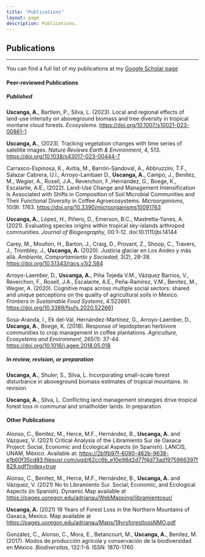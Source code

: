 ```yaml
---
title: "Publications"
layout: page
description: Publications.
---
```


## Publications
---

You can find a full list of my publications at my [Google Scholar page](https://scholar.google.com/citations?user=NhGp0XQAAAAJ&hl=es&oi=ao)

#### Peer-reviewed Publications

##### Published

**Uscanga, A.**, Bartlein, P., Silva, L. (2023). Local and regional effects of land-use intensity on aboveground biomass and tree diversity in tropical montane cloud forests. *Ecosystems.* https://doi.org/10.1007/s10021-023-00861-1

**Uscanga, A.**, (2023). Tracking vegetation changes with time series of satellite images. *Nature
Reviews Earth & Environment*, 4, 513. https://doi.org/10.1038/s43017-023-00444-7

Carrasco-Espinosa, K., Avitia, M., Barrón-Sandoval, A., Abbruzzini, T.F., Salazar Cabrera, U.I., Arroyo-Lambaer D., **Uscanga, A.**, Campo, J., Benítez, M., Wegier, A., Rosell, J.A., Reverchon, F.,Hernández, G., Boege, K., Escalante, A.E., (2022). Land-Use Change and Management Intensification Is Associated with Shifts in Composition of Soil Microbial Communities and Their Functional Diversity in Coffee Agroecosystems. *Microorganisms*, 10(9): 1763. https://doi.org/10.3390/microorganisms10091763

**Uscanga, A.**, López, H., Piñero, D., Emerson, B.C., Mastretta-Yanes, A. (2021). Evaluating species origins within tropical sky-islands arthropod communities. *Journal of Biogeography*, 00:1–12. doi:10.1111/jbi.14144

Carey, M., Moulton, H., Barton, J., Craig, D., Provant, Z., Shoop, C., Travers, J., Trombley, J., **Uscanga, A.** (2020). Justicia glaciar en Los Andes y más allá. *Ambiente, Comportamiento y Sociedad*, 3(2), 28-38. https://doi.org/10.51343/racs.v3i2.584

Arroyo-Laember, D., **Uscanga, A.**, Piña Tejeda V.M., Vázquez Barrios, V., Reverchon, F., Rosell, J.A., Escalante, A.E., Peña-Ramírez, V.M., Benítez, M., Wegier, A. (2020). Cognitive maps across multiple social sectors: shared and unique perceptions on the quality of agricultural soils in Mexico. *Frontiers in Sustainable Food Systems*, 4:522661. https://doi.org/10.3389/fsufs.2020.522661

Sosa-Aranda, I., Ek del-Val, Hernández-Martínez, G., Arroyo-Laember, D., **Uscanga, A.**, Boege, K. (2018). Response of lepidopteran herbivore communities to crop management in coffee plantations. *Agriculture, Ecosystems and Environment*, 265(1): 37-44. https://doi.org/10.1016/j.agee.2018.05.018

##### In review, revision, or preparation

**Uscanga, A.**, Shuler, S., Silva, L. Incorporating small-scale forest disturbance in aboveground biomass estimates of tropical mountains. In revision

**Uscanga, A.**, Silva, L. Conflicting land management strategies drive tropical forest loss in communal and smallholder lands. In preparation

#### Other Publications

Alonso, C., Benítez, M., Herce, M.F., Hernández, B., **Uscanga, A.** and Vázquez, V. (2021) Critical Analysis of the Libramiento Sur de Oaxaca Project: Social, Economic and Ecological Aspects (in Spanish). LANCIS, UNAM, México. Available at: https://2b1fb97f-6090-462b-9638-e1b60f35cd83.filesusr.com/ugd/62cc6b_e10e98d2d77f4d73ad1975966397f829.pdf?index=true

Alonso, C., Benítez, M., Herce, M.F., Hernández, B., **Uscanga, A.** and Vázquez, V. (2021) No to Libramiento Sur. Social, Economic, and Ecological Aspects (in Spanish). Dynamic Map available at https://pages.uoregon.edu/adrianau/WebMapping/libramientosur/

**Uscanga, A.** (2021) 19 Years of Forest Loss in the Northern Mountains of Oaxaca, Mexico. Map available at https://pages.uoregon.edu/adrianau/Maps/19yrsforestlossNMO.pdf 

González, C., Alonso, C., Mora, E., Betancourt, M., **Uscanga, A.**, Benítez, M. (2017). Modos de producción agrícola y conservación de la biodiversidad en México. *Biodiversitas*, 132:1-6. ISSN: 1870-1760
